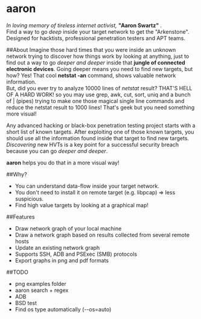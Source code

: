 aaron
======
*In loving memory of tireless internet activist,* **"Aaron Swartz"** *.*<br>
Find a way to go *deep* inside your target network to get the "Arkenstone".<br>
Designed for hacktists, professional penetration testers and APT teams.

##About
Imagine those hard times that you were inside an unknown network trying to discover how things work by looking at anything, 
just to find out a way to go *deeper and deeper* inside that **jungle of connected electronic devices**.  Going deeper means you need
to find new targets, but how? Yes! That cool **netstat -an** command, shows valuable network information.<br>
But, did you ever try to analyze 10000 lines of *netstat* result? THAT'S HELL OF A HARD WORK! so you may use grep, awk, cut, sort, uniq and a bunch of | (pipes)
trying to make one those magical single line commands and reduce the netstat result to 1000 lines! That's geek but you need something more visual!

Any advanced hacking or black-box penetration testing project starts with a short list of known targets. After exploiting
one of those known targets, you should use all the information found inside that target to find new targets.
*Discovering* new HVTs is a key point for a successful security breach because you can go *deeper and deeper*.

**aaron** helps you do that in a more visual way!

##Why?
- You can understand data-flow inside your target network.
- You don't need to install it on remote target (e.g. libpcap) => less suspicious.
- Find high value targets by looking at a graphical map!

##Features
- Draw network graph of your local machine
- Draw a network graph based on results collected from several remote hosts
- Update an existing network graph
- Supports SSH, ADB and PSExec (SMB) protocols
- Export graphs in png and pdf formats

##TODO
- png examples folder<br>
- aaron search + regex <br>
- ADB<br>
- BSD test<br>
- Find os type automatically (--os=auto)
